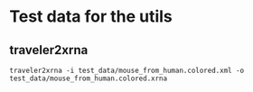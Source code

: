 # Test data for the utils

## traveler2xrna

```
traveler2xrna -i test_data/mouse_from_human.colored.xml -o test_data/mouse_from_human.colored.xrna
```
